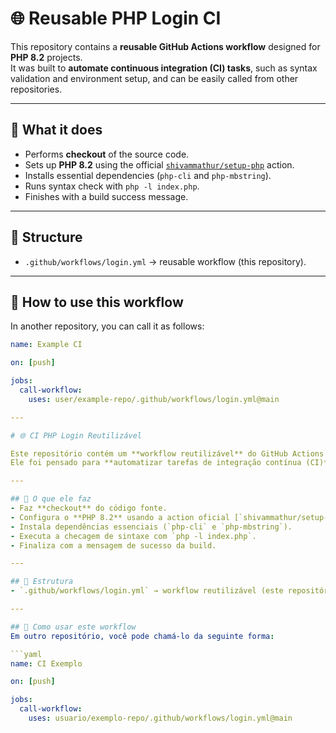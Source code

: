 # 🌐 Reusable PHP Login CI

This repository contains a **reusable GitHub Actions workflow** designed for **PHP 8.2** projects.  
It was built to **automate continuous integration (CI) tasks**, such as syntax validation and environment setup, and can be easily called from other repositories.

---

## 🚀 What it does
- Performs **checkout** of the source code.  
- Sets up **PHP 8.2** using the official [`shivammathur/setup-php`](https://github.com/shivammathur/setup-php) action.  
- Installs essential dependencies (`php-cli` and `php-mbstring`).  
- Runs syntax check with `php -l index.php`.  
- Finishes with a build success message.  

---

## 📂 Structure
- `.github/workflows/login.yml` → reusable workflow (this repository).

---

## 🔗 How to use this workflow
In another repository, you can call it as follows:

```yaml
name: Example CI

on: [push]

jobs:
  call-workflow:
    uses: user/example-repo/.github/workflows/login.yml@main

---

# 🌐 CI PHP Login Reutilizável

Este repositório contém um **workflow reutilizável** do GitHub Actions voltado para projetos em **PHP 8.2**.  
Ele foi pensado para **automatizar tarefas de integração contínua (CI)**, como validação de sintaxe e configuração de ambiente, podendo ser facilmente chamado a partir de outros repositórios.

---

## 🚀 O que ele faz
- Faz **checkout** do código fonte.  
- Configura o **PHP 8.2** usando a action oficial [`shivammathur/setup-php`](https://github.com/shivammathur/setup-php).  
- Instala dependências essenciais (`php-cli` e `php-mbstring`).  
- Executa a checagem de sintaxe com `php -l index.php`.  
- Finaliza com a mensagem de sucesso da build.  

---

## 📂 Estrutura
- `.github/workflows/login.yml` → workflow reutilizável (este repositório).

---

## 🔗 Como usar este workflow
Em outro repositório, você pode chamá-lo da seguinte forma:

```yaml
name: CI Exemplo

on: [push]

jobs:
  call-workflow:
    uses: usuario/exemplo-repo/.github/workflows/login.yml@main
